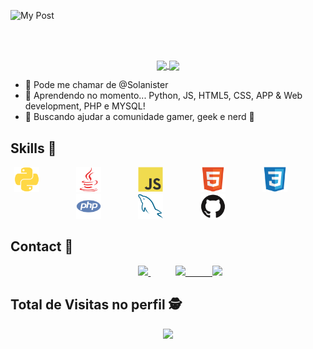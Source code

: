 ![My Post](https://user-images.githubusercontent.com/89655467/131259155-80bb92de-a9d6-454e-b449-3d87ebebddd9.jpg)
</p>
<br>
<br>
<p aling="center">
  <p align="center">
  <a href="https://github.com/anuraghazra/github-readme-stats">
    <img
      align="center"
      src="https://github-readme-stats.vercel.app/api/top-langs/?username=Solanister&layout=compact"
    />
  </a>
  <a href="https://github.com/anuraghazra/github-readme-stats">
    <img
      align="center"
      height="165"
      src="https://github-readme-stats.vercel.app/api?username=Solanister&count_private=true&show_icons=true&custom_title=Github%20Status&hide=issues"
    />
  </a>
</p>

- 👋 Pode me chamar de @Solanister
- 🌱 Aprendendo no momento... Python, JS, HTML5, CSS, APP & Web development, PHP e MYSQL!
- 💞️ Buscando ajudar a comunidade gamer, geek e nerd 🖖

## Skills :vulcan_salute:
<p align="center">
    <img height = "40" src = "https://raw.githubusercontent.com/devicons/devicon/master/icons/python/python-plain.svg">
    &nbsp;&nbsp;&nbsp;&nbsp;&nbsp;&nbsp;&nbsp;&nbsp;&nbsp;&nbsp;&nbsp;&nbsp;&nbsp;
    <img height = "40" src = "https://raw.githubusercontent.com/devicons/devicon/master/icons/java/java-plain.svg">
    &nbsp;&nbsp;&nbsp;&nbsp;&nbsp;&nbsp;&nbsp;&nbsp;&nbsp;&nbsp;&nbsp;&nbsp;&nbsp;
    <img height = "40" src = "https://raw.githubusercontent.com/devicons/devicon/master/icons/javascript/javascript-original.svg">
    &nbsp;&nbsp;&nbsp;&nbsp;&nbsp;&nbsp;&nbsp;&nbsp;&nbsp;&nbsp;&nbsp;&nbsp;&nbsp;
    <img height = "40" src = "https://raw.githubusercontent.com/devicons/devicon/master/icons/html5/html5-original.svg">
    &nbsp;&nbsp;&nbsp;&nbsp;&nbsp;&nbsp;&nbsp;&nbsp;&nbsp;&nbsp;&nbsp;&nbsp;&nbsp;
    <img height = "40" src = "https://raw.githubusercontent.com/devicons/devicon/master/icons/css3/css3-original.svg">
    &nbsp;&nbsp;&nbsp;&nbsp;&nbsp;&nbsp;&nbsp;&nbsp;&nbsp;&nbsp;&nbsp;&nbsp;&nbsp;
    <img height = "40" src = "https://raw.githubusercontent.com/devicons/devicon/master/icons/php/php-plain.svg">
    &nbsp;&nbsp;&nbsp;&nbsp;&nbsp;&nbsp;&nbsp;&nbsp;&nbsp;&nbsp;&nbsp;&nbsp;&nbsp;
    <img height = "40" src = https://raw.githubusercontent.com/devicons/devicon/master/icons/mysql/mysql-plain.svg>
    &nbsp;&nbsp;&nbsp;&nbsp;&nbsp;&nbsp;&nbsp;&nbsp;&nbsp;&nbsp;&nbsp;&nbsp;&nbsp;
    <img height = "40" src = "https://raw.githubusercontent.com/devicons/devicon/master/icons/github/github-original.svg">
    &nbsp;&nbsp;&nbsp;&nbsp;&nbsp;&nbsp;&nbsp;&nbsp;&nbsp;&nbsp;&nbsp;&nbsp;&nbsp;
    
   ## Contact :envelope_with_arrow:

<p align="center">
    &nbsp;&nbsp;&nbsp;&nbsp;&nbsp;&nbsp;&nbsp;&nbsp;&nbsp;
    <a href="mailto:solanisteroriginal@gmail.com">
        <img src="https://img.shields.io/badge/gmail-D14836?&style=for-the-badge&logo=gmail&logoColor=white&link=mailto:mateusaraujo996@gmail.com">
    </a>
    &nbsp;&nbsp;&nbsp;&nbsp;&nbsp;&nbsp;&nbsp;&nbsp;&nbsp;
    <a href="https://www.linkedin.com/in/solanister">
        <img src="https://img.shields.io/badge/linkedin-%230077B5.svg?&style=for-the-badge&logo=linkedin&logoColor=white&link=mailto:https://www.linkedin.com/in/solanister/">
    &nbsp;&nbsp;&nbsp;&nbsp;&nbsp;&nbsp;&nbsp;&nbsp;&nbsp;
       <a href="https://github.com/Solanister">
        <img  src="https://img.shields.io/badge/github-%23100000.svg?&style=for-the-badge&logo=github&logoColor=white&link=mailto:https://github.com/teteusAraujo">
    </a>
    </a>
</p>

<p align="center">

</p>
 
 ## Total de Visitas no perfil :detective: <br>
 <p align="center"> 
   <img alingn="center" src="https://profile-counter.glitch.me/Solanister/count.svg" />
 </p>

</p>

<!---
Solanister/Solanister is a ✨ special ✨ repository because its `README.md` (this file) appears on your GitHub profile.
You can click the Preview link to take a look at your changes.
--->

